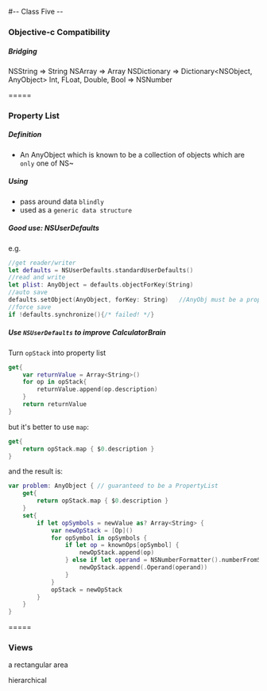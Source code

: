 #-- Class Five --

### Objective-c Compatibility

##### Bridging
NSString => String
NSArray => Array<AnyObject>
NSDictionary => Dictionary<NSObject, AnyObject>
Int, FLoat, Double, Bool => NSNumber

=====

### Property List

##### Definition
* An AnyObject which is known to be a collection of objects which are ```only``` one of NS~

##### Using
* pass around data ```blindly```
* used as a ```generic data structure```

##### Good use: NSUserDefaults
e.g.
```swift
//get reader/writer
let defaults = NSUserDefaults.standardUserDefaults()
//read and write
let plist: AnyObject = defaults.objectForKey(String)
//auto save
defaults.setObject(AnyObject, forKey: String)   //AnyObj must be a property list
//force save
if !defaults.synchronize(){/* failed! */}
```

##### Use ```NSUserDefaults``` to improve CalculatorBrain

Turn ```opStack``` into property list
```swift
get{
    var returnValue = Array<String>()
    for op in opStack{
        returnValue.append(op.description)
    }
    return returnValue
}
```
but it's better to use ```map```:
```swift
get{
    return opStack.map { $0.description }
}
```
and the result is:
```swift
var problem: AnyObject { // guaranteed to be a PropertyList
    get{
        return opStack.map { $0.description }
    }
    set{
        if let opSymbols = newValue as? Array<String> {
            var newOpStack = [Op]()
            for opSymbol in opSymbols {
                if let op = knownOps[opSymbol] {
                    newOpStack.append(op)
                } else if let operand = NSNumberFormatter().numberFromString(opSymbol)?.doubleValue {
                    newOpStack.append(.Operand(operand))
                }
            }
            opStack = newOpStack
        }
    }
}
```

=====

### Views

a rectangular area

hierarchical
